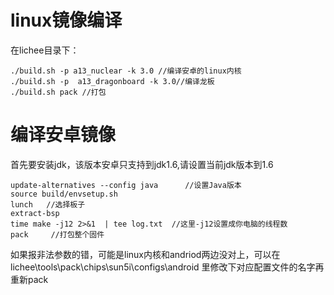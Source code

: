 # linux镜像编译 #
在lichee目录下：
```
./build.sh -p a13_nuclear -k 3.0 //编译安卓的linux内核  
./build.sh -p  a13_dragonboard -k 3.0//编译龙板  
./build.sh pack //打包  
```

# 编译安卓镜像 #
首先要安装jdk，该版本安卓只支持到jdk1.6,请设置当前jdk版本到1.6
```
update-alternatives --config java      //设置Java版本
source build/envsetup.sh
lunch   //选择板子
extract-bsp
time make -j12 2>&1  | tee log.txt	//这里-j12设置成你电脑的线程数
pack     //打包整个固件
```

如果报非法参数的错，可能是linux内核和andriod两边没对上，可以在  
lichee\tools\pack\chips\sun5i\configs\android 里修改下对应配置文件的名字再重新pack
